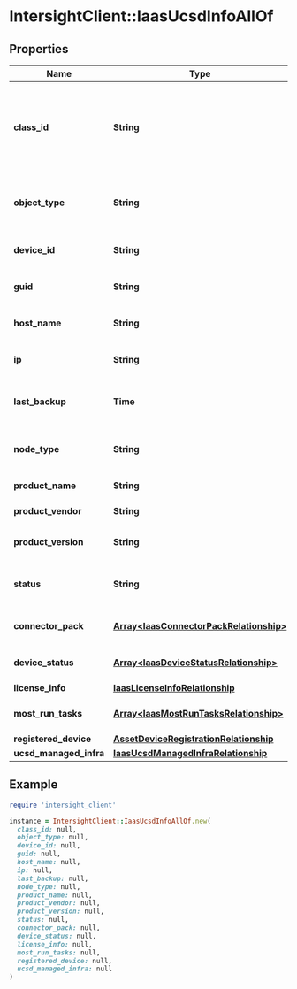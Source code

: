 # IntersightClient::IaasUcsdInfoAllOf

## Properties

| Name | Type | Description | Notes |
| ---- | ---- | ----------- | ----- |
| **class_id** | **String** | The fully-qualified name of the instantiated, concrete type. This property is used as a discriminator to identify the type of the payload when marshaling and unmarshaling data. | [default to &#39;iaas.UcsdInfo&#39;] |
| **object_type** | **String** | The fully-qualified name of the instantiated, concrete type. The value should be the same as the &#39;ClassId&#39; property. | [default to &#39;iaas.UcsdInfo&#39;] |
| **device_id** | **String** | Moid of the UCS Director device connector&#39;s asset.DeviceRegistration. | [optional][readonly] |
| **guid** | **String** | Unique ID of UCS Director getting registerd with Intersight. | [optional][readonly] |
| **host_name** | **String** | The UCS Director hostname for management. | [optional][readonly] |
| **ip** | **String** | The UCS Director IP address for management. | [optional][readonly] |
| **last_backup** | **Time** | Last successful backup created for this UCS Director appliance if backup is configured. | [optional][readonly] |
| **node_type** | **String** | NodeType specifies if UCS Director is deployed in Stand-alone or Multi Node. | [optional][readonly] |
| **product_name** | **String** | The UCS Director product name. | [optional][readonly] |
| **product_vendor** | **String** | The UCS Director product vendor. | [optional][readonly] |
| **product_version** | **String** | The UCS Director product/platform version. | [optional][readonly] |
| **status** | **String** | The UCS Director status. Possible values are Active, Inactive, Unknown. | [optional][readonly] |
| **connector_pack** | [**Array&lt;IaasConnectorPackRelationship&gt;**](IaasConnectorPackRelationship.md) | An array of relationships to iaasConnectorPack resources. | [optional][readonly] |
| **device_status** | [**Array&lt;IaasDeviceStatusRelationship&gt;**](IaasDeviceStatusRelationship.md) | An array of relationships to iaasDeviceStatus resources. | [optional][readonly] |
| **license_info** | [**IaasLicenseInfoRelationship**](IaasLicenseInfoRelationship.md) |  | [optional] |
| **most_run_tasks** | [**Array&lt;IaasMostRunTasksRelationship&gt;**](IaasMostRunTasksRelationship.md) | An array of relationships to iaasMostRunTasks resources. | [optional][readonly] |
| **registered_device** | [**AssetDeviceRegistrationRelationship**](AssetDeviceRegistrationRelationship.md) |  | [optional] |
| **ucsd_managed_infra** | [**IaasUcsdManagedInfraRelationship**](IaasUcsdManagedInfraRelationship.md) |  | [optional] |

## Example

```ruby
require 'intersight_client'

instance = IntersightClient::IaasUcsdInfoAllOf.new(
  class_id: null,
  object_type: null,
  device_id: null,
  guid: null,
  host_name: null,
  ip: null,
  last_backup: null,
  node_type: null,
  product_name: null,
  product_vendor: null,
  product_version: null,
  status: null,
  connector_pack: null,
  device_status: null,
  license_info: null,
  most_run_tasks: null,
  registered_device: null,
  ucsd_managed_infra: null
)
```

